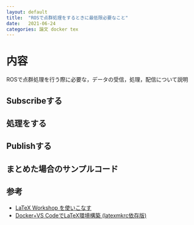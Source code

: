 ```yaml
---
layout: default
title:  "ROSで点群処理をするときに最低限必要なこと"
date:   2021-06-24
categories: 論文 docker tex
---
```


# 内容

ROSで点群処理を行う際に必要な，データの受信，処理，配信について説明

## Subscribeする

## 処理をする

## Publishする

## まとめた場合のサンプルコード



## 参考
- [LaTeX Workshop を使いこなす](https://qiita.com/Yarakashi_Kikohshi/items/a9357dd469320ffb65a0)
- [Docker+VS CodeでLaTeX環境構築 (latexmkrc依存版)](https://laptrinhx.com/docker-vs-codedelatex-huan-jing-gou-zhu-latexmkrc-yi-cun-ban-1015209527/)
